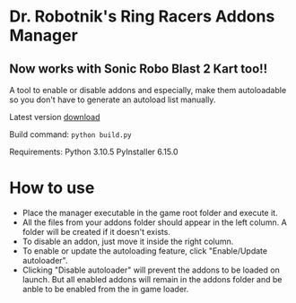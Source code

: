 # Dr. Robotnik's Ring Racers Addons Manager
## Now works with Sonic Robo Blast 2 Kart too!!
A tool to enable or disable addons and especially, make them autoloadable so you don't have to generate an autoload list manually.

Latest version [download](https://github.com/Sanghelyos/dr-robotnik-ring-racers-addons-manager/releases/latest)

Build command: `python build.py`

Requirements:
Python 3.10.5
PyInstaller 6.15.0

# How to use
- Place the manager executable in the game root folder and execute it.
- All the files from your addons folder should appear in the left column. A folder will be created if it doesn't exists.
- To disable an addon, just move it inside the right column.
- To enable or update the autoloading feature, click "Enable/Update autoloader".
- Clicking "Disable autoloader" will prevent the addons to be loaded on launch. But all enabled addons will remain in the addons folder and be anble to be enabled from the in game loader.

